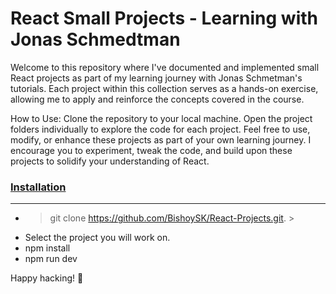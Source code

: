 # React Small Projects - Learning with Jonas Schmedtman
Welcome to this repository where I've documented and implemented small React projects as part of my learning journey with Jonas Schmetman's tutorials. Each project within this collection serves as a hands-on exercise, allowing me to apply and reinforce the concepts covered in the course.

How to Use:
Clone the repository to your local machine.
Open the project folders individually to explore the code for each project.
Feel free to use, modify, or enhance these projects as part of your own learning journey. I encourage you to experiment, tweak the code, and build upon these projects to solidify your understanding of React.

### [Installation](#Installation)
------------------------------------------------------------------------------------------------------------------------------
* >git clone https://github.com/BishoySK/React-Projects.git. >
* Select the project you will work on.
* npm install
* npm run dev

  
Happy hacking! 🚀
